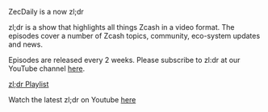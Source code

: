 ZecDaily is a now zl;dr

zl;dr is a show that highlights all things Zcash in a video format. The episodes cover a number of Zcash topics, community, eco-system updates and news.

Episodes are released every 2 weeks. Please subscribe to zl:dr at our YouTube channel [here](https://www.youtube.com/channel/UC3-KM00kjCUheRzO5cq3PAA).

[zl;dr Playlist](https://www.youtube.com/playlist?list=PL6_epn0lASLG4cC2Se_KwbYJx-nd3EbDC)

Watch the latest zl;dr on Youtube [here](https://www.youtube.com/watch?v=rt4Qx7gABiA)

